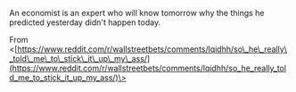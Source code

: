    

An economist is an expert who will know tomorrow why the things he predicted yesterday didn't happen today.

From <[https://www.reddit.com/r/wallstreetbets/comments/lqidhh/so\_he\_really\_told\_me\_to\_stick\_it\_up\_my\_ass/](https://www.reddit.com/r/wallstreetbets/comments/lqidhh/so_he_really_told_me_to_stick_it_up_my_ass/)\>